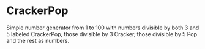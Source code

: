 CrackerPop
==========

Simple number generator from 1 to 100 with numbers divisible by both 3 and 5 labeled CrackerPop, those divisible by 3 Cracker, those divisible by 5 Pop and the rest as numbers.
